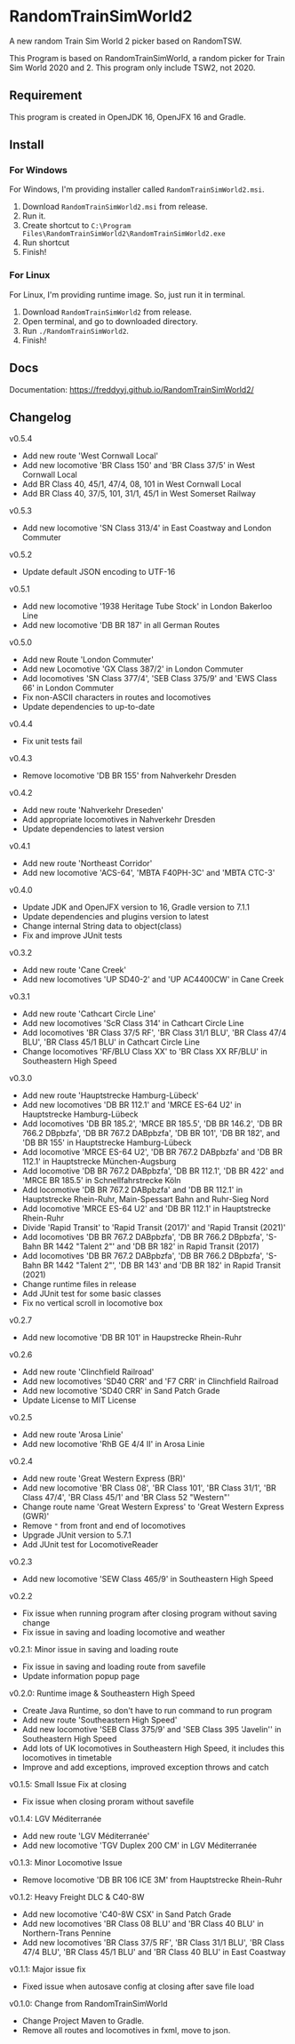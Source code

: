 # RandomTrainSimWorld2
A new random Train Sim World 2 picker based on RandomTSW.

This Program is based on RandomTrainSimWorld, a random picker for Train Sim World 2020 and 2. This program only include TSW2, not 2020.

## Requirement
This program is created in OpenJDK 16, OpenJFX 16 and Gradle.

## Install
### For Windows
For Windows, I'm providing installer called ```RandomTrainSimWorld2.msi```.
1. Download ```RandomTrainSimWorld2.msi``` from release.
2. Run it.
3. Create shortcut to ```C:\Program Files\RandomTrainSimWorld2\RandomTrainSimWorld2.exe```
4. Run shortcut
5. Finish!

### For Linux
For Linux, I'm providing runtime image. So, just run it in terminal.
1. Download ```RandomTrainSimWorld2``` from release.
2. Open terminal, and go to downloaded directory.
3. Run ```./RandomTrainSimWorld2```.
4. Finish!

## Docs
Documentation: https://freddyyj.github.io/RandomTrainSimWorld2/

## Changelog
v0.5.4
* Add new route 'West Cornwall Local'
* Add new locomotive 'BR Class 150' and 'BR Class 37/5' in West Cornwall Local
* Add BR Class 40, 45/1, 47/4, 08, 101 in West Cornwall Local
* Add BR Class 40, 37/5, 101, 31/1, 45/1 in West Somerset Railway

v0.5.3
* Add new locomotive 'SN Class 313/4' in East Coastway and London Commuter

v0.5.2
* Update default JSON encoding to UTF-16

v0.5.1
* Add new locomotive '1938 Heritage Tube Stock' in London Bakerloo Line
* Add new locomotive 'DB BR 187' in all German Routes

v0.5.0
* Add new Route 'London Commuter'
* Add new Locomotive 'GX Class 387/2' in London Commuter
* Add locomotives 'SN Class 377/4', 'SEB Class 375/9' and 'EWS Class 66' in London Commuter
* Fix non-ASCII characters in routes and locomotives
* Update dependencies to up-to-date

v0.4.4
* Fix unit tests fail

v0.4.3
* Remove locomotive 'DB BR 155' from Nahverkehr Dresden

v0.4.2
* Add new route 'Nahverkehr Dreseden'
* Add appropriate locomotives in Nahverkehr Dresden
* Update dependencies to latest version

v0.4.1
* Add new route 'Northeast Corridor'
* Add new locomotive 'ACS-64', 'MBTA F40PH-3C' and 'MBTA CTC-3'

v0.4.0
* Update JDK and OpenJFX version to 16, Gradle version to 7.1.1
* Update dependencies and plugins version to latest
* Change internal String data to object(class)
* Fix and improve JUnit tests

v0.3.2
* Add new route 'Cane Creek'
* Add new locomotives 'UP SD40-2' and 'UP AC4400CW' in Cane Creek

v0.3.1
* Add new route 'Cathcart Circle Line'
* Add new locomotives 'ScR Class 314' in Cathcart Circle Line
* Add locomotives 'BR Class 37/5 RF', 'BR Class 31/1 BLU', 'BR Class 47/4 BLU', 'BR Class 45/1 BLU' in Cathcart Circle Line
* Change locomotives 'RF/BLU Class XX' to 'BR Class XX RF/BLU' in Southeastern High Speed

v0.3.0
* Add new route 'Hauptstrecke Hamburg-Lübeck'
* Add new locomotives 'DB BR 112.1' and 'MRCE ES-64 U2' in Hauptstrecke Hamburg-Lübeck
* Add locomotives 'DB BR 185.2', 'MRCE BR 185.5', 'DB BR 146.2', 'DB BR 766.2 DBpbzfa', 'DB BR 767.2 DABpbzfa', 'DB BR 101', 'DB BR 182', and 'DB BR 155' in Hauptstrecke Hamburg-Lübeck
* Add locomotive 'MRCE ES-64 U2', 'DB BR 767.2 DABpbzfa' and 'DB BR 112.1' in Hauptstrecke München-Augsburg
* Add locomotive 'DB BR 767.2 DABpbzfa', 'DB BR 112.1', 'DB BR 422' and 'MRCE BR 185.5' in Schnellfahrstrecke Köln
* Add locomotive 'DB BR 767.2 DABpbzfa' and 'DB BR 112.1' in Hauptstrecke Rhein-Ruhr, Main-Spessart Bahn and Ruhr-Sieg Nord
* Add locomotive 'MRCE ES-64 U2' and 'DB BR 112.1' in Hauptstrecke Rhein-Ruhr
* Divide 'Rapid Transit' to 'Rapid Transit (2017)' and 'Rapid Transit (2021)'
* Add locomotives 'DB BR 767.2 DABpbzfa', 'DB BR 766.2 DBpbzfa', 'S-Bahn BR 1442 "Talent 2"' and 'DB BR 182' in Rapid Transit (2017)
* Add locomotives 'DB BR 767.2 DABpbzfa', 'DB BR 766.2 DBpbzfa', 'S-Bahn BR 1442 "Talent 2"', 'DB BR 143' and 'DB BR 182' in Rapid Transit (2021)
* Change runtime files in release
* Add JUnit test for some basic classes
* Fix no vertical scroll in locomotive box

v0.2.7
* Add new locomotive 'DB BR 101' in Haupstrecke Rhein-Ruhr

v0.2.6
* Add new route 'Clinchfield Railroad'
* Add new locomotives 'SD40 CRR' and 'F7 CRR' in Clinchfield Railroad
* Add new locomotive 'SD40 CRR' in Sand Patch Grade
* Update License to MIT License

v0.2.5
* Add new route 'Arosa Linie'
* Add new locomotive 'RhB GE 4/4 II' in Arosa Linie

v0.2.4
* Add new route 'Great Western Express (BR)'
* Add new locomotive 'BR Class 08', 'BR Class 101', 'BR Class 31/1', 'BR Class 47/4', 'BR Class 45/1' and 'BR Class 52 "Western"'
* Change route name 'Great Western Express' to 'Great Western Express (GWR)'
* Remove ```"``` from front and end of locomotives
* Upgrade JUnit version to 5.7.1
* Add JUnit test for LocomotiveReader

v0.2.3
* Add new locomotive 'SEW Class 465/9' in Southeastern High Speed

v0.2.2
* Fix issue when running program after closing program without saving change
* Fix issue in saving and loading locomotive and weather

v0.2.1: Minor issue in saving and loading route
* Fix issue in saving and loading route from savefile
* Update information popup page

v0.2.0: Runtime image & Southeastern High Speed
* Create Java Runtime, so don't have to run command to run program
* Add new route 'Southeastern High Speed'
* Add new locomotive 'SEB Class 375/9' and 'SEB Class 395 'Javelin'' in Southeastern High Speed
* Add lots of UK locomotives in Southeastern High Speed, it includes this locomotives in timetable
* Improve and add exceptions, improved exception throws and catch

v0.1.5: Small Issue Fix at closing
* Fix issue when closing proram without savefile

v0.1.4: LGV Méditerranée
* Add new route 'LGV Méditerranée'
* Add new locomotive 'TGV Duplex 200 CM' in LGV Méditerranée

v0.1.3: Minor Locomotive Issue
* Remove locomotive 'DB BR 106 ICE 3M' from Hauptstrecke Rhein-Ruhr

v0.1.2: Heavy Freight DLC & C40-8W
* Add new locomotive 'C40-8W CSX' in Sand Patch Grade
* Add new locomotives 'BR Class 08 BLU' and 'BR Class 40 BLU' in Northern-Trans Pennine
* Add new locomotives 'BR Class 37/5 RF', 'BR Class 31/1 BLU', 'BR Class 47/4 BLU', 'BR Class 45/1 BLU' and 'BR Class 40 BLU' in East Coastway

v0.1.1: Major issue fix
* Fixed issue when autosave config at closing after save file load

v0.1.0: Change from RandomTrainSimWorld
* Change Project Maven to Gradle.
* Remove all routes and locomotives in fxml, move to json.
